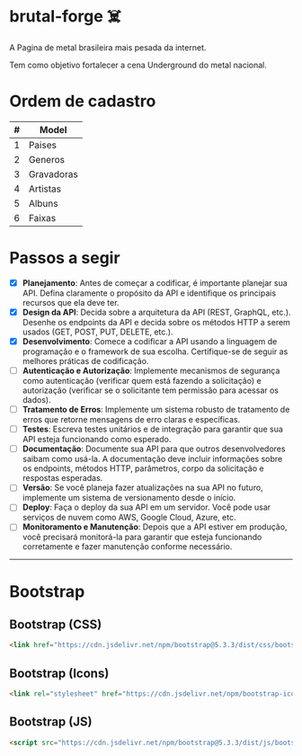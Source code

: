 # brutal-forge :skull_and_crossbones:
<!-- <img width="50" src="https://cdn-icons-png.flaticon.com/512/1065/1065119.png"> -->

A Pagina de metal brasileira mais pesada da internet.

Tem como objetivo fortalecer a cena Underground do metal nacional.
# Ordem de cadastro

|#|Model|
|-|-|
|1|Paises|
|2|Generos|
|3|Gravadoras|
|4|Artistas|
|5|Albuns|
|6|Faixas|


# Passos a segir
- [x] **Planejamento**: Antes de começar a codificar, é importante planejar sua API. Defina claramente o propósito da API e identifique os principais recursos que ela deve ter.
- [x] **Design da API**: Decida sobre a arquitetura da API (REST, GraphQL, etc.). Desenhe os endpoints da API e decida sobre os métodos HTTP a serem usados (GET, POST, PUT, DELETE, etc.). 
- [x] **Desenvolvimento**: Comece a codificar a API usando a linguagem de programação e o framework de sua escolha. Certifique-se de seguir as melhores práticas de codificação.
- [ ] **Autenticação e Autorização**: Implemente mecanismos de segurança como autenticação (verificar quem está fazendo a solicitação) e autorização (verificar se o solicitante tem permissão para acessar os dados).
- [ ] **Tratamento de Erros**: Implemente um sistema robusto de tratamento de erros que retorne mensagens de erro claras e específicas.
- [ ] **Testes**: Escreva testes unitários e de integração para garantir que sua API esteja funcionando como esperado.
- [ ] **Documentação**: Documente sua API para que outros desenvolvedores saibam como usá-la. A documentação deve incluir informações sobre os endpoints, métodos HTTP, parâmetros, corpo da solicitação e respostas esperadas.
- [ ] **Versão**: Se você planeja fazer atualizações na sua API no futuro, implemente um sistema de versionamento desde o início.
- [ ] **Deploy**: Faça o deploy da sua API em um servidor. Você pode usar serviços de nuvem como AWS, Google Cloud, Azure, etc.
- [ ] **Monitoramento e Manutenção**: Depois que a API estiver em produção, você precisará monitorá-la para garantir que esteja funcionando corretamente e fazer manutenção conforme necessário.
---
# Bootstrap
## Bootstrap (CSS)
``` html
<link href="https://cdn.jsdelivr.net/npm/bootstrap@5.3.3/dist/css/bootstrap.min.css" rel="stylesheet" integrity="sha384-QWTKZyjpPEjISv5WaRU9OFeRpok6YctnYmDr5pNlyT2bRjXh0JMhjY6hW+ALEwIH" crossorigin="anonymous">
```
## Bootstrap (Icons)
``` html
<link rel="stylesheet" href="https://cdn.jsdelivr.net/npm/bootstrap-icons@1.11.3/font/bootstrap-icons.min.css">
```
## Bootstrap (JS)
``` html
<script src="https://cdn.jsdelivr.net/npm/bootstrap@5.3.3/dist/js/bootstrap.bundle.min.js" integrity="sha384-YvpcrYf0tY3lHB60NNkmXc5s9fDVZLESaAA55NDzOxhy9GkcIdslK1eN7N6jIeHz" crossorigin="anonymous"></script>
```